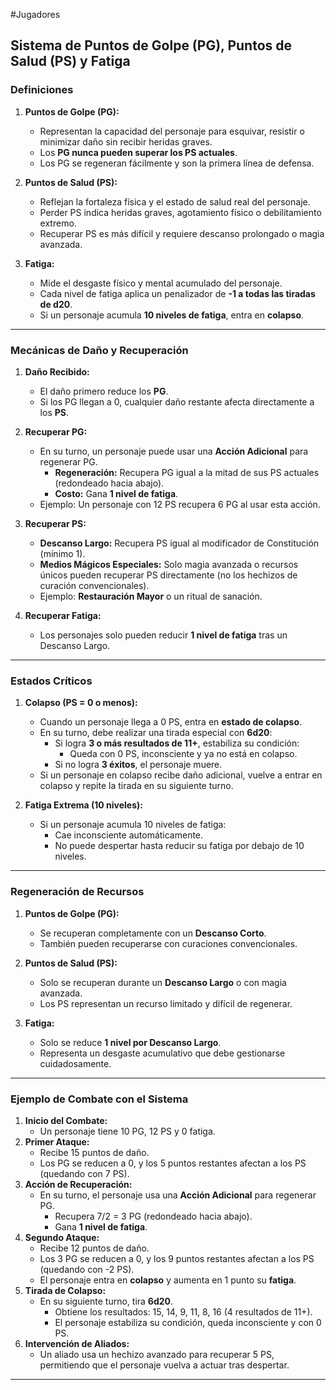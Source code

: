 #Jugadores
## **Sistema de Puntos de Golpe (PG), Puntos de Salud (PS) y Fatiga**

### **Definiciones**

1. **Puntos de Golpe (PG):**
    
    - Representan la capacidad del personaje para esquivar, resistir o minimizar daño sin recibir heridas graves.
    - Los **PG nunca pueden superar los PS actuales**.
    - Los PG se regeneran fácilmente y son la primera línea de defensa.
2. **Puntos de Salud (PS):**
    
    - Reflejan la fortaleza física y el estado de salud real del personaje.
    - Perder PS indica heridas graves, agotamiento físico o debilitamiento extremo.
    - Recuperar PS es más difícil y requiere descanso prolongado o magia avanzada.
3. **Fatiga:**
    
    - Mide el desgaste físico y mental acumulado del personaje.
    - Cada nivel de fatiga aplica un penalizador de **-1 a todas las tiradas de d20**.
    - Si un personaje acumula **10 niveles de fatiga**, entra en **colapso**.

---

### **Mecánicas de Daño y Recuperación**

1. **Daño Recibido:**
    
    - El daño primero reduce los **PG**.
    - Si los PG llegan a 0, cualquier daño restante afecta directamente a los **PS**.
2. **Recuperar PG:**
    
    - En su turno, un personaje puede usar una **Acción Adicional** para regenerar PG.
        - **Regeneración:** Recupera PG igual a la mitad de sus PS actuales (redondeado hacia abajo).
        - **Costo:** Gana **1 nivel de fatiga**.
    - Ejemplo: Un personaje con 12 PS recupera 6 PG al usar esta acción.
3. **Recuperar PS:**
    
    - **Descanso Largo:** Recupera PS igual al modificador de Constitución (mínimo 1).
    - **Medios Mágicos Especiales:** Solo magia avanzada o recursos únicos pueden recuperar PS directamente (no los hechizos de curación convencionales).
    - Ejemplo: **Restauración Mayor** o un ritual de sanación.
4. **Recuperar Fatiga:**
    
    - Los personajes solo pueden reducir **1 nivel de fatiga** tras un Descanso Largo.

---

### **Estados Críticos**

1. **Colapso (PS = 0 o menos):**
    
    - Cuando un personaje llega a 0 PS, entra en **estado de colapso**.
    - En su turno, debe realizar una tirada especial con **6d20**:
        - Si logra **3 o más resultados de 11+**, estabiliza su condición:
            - Queda con 0 PS, inconsciente y ya no está en colapso.
        - Si no logra **3 éxitos**, el personaje muere.
    - Si un personaje en colapso recibe daño adicional, vuelve a entrar en colapso y repite la tirada en su siguiente turno.
2. **Fatiga Extrema (10 niveles):**
    
    - Si un personaje acumula 10 niveles de fatiga:
        - Cae inconsciente automáticamente.
        - No puede despertar hasta reducir su fatiga por debajo de 10 niveles.

---

### **Regeneración de Recursos**

1. **Puntos de Golpe (PG):**
    
    - Se recuperan completamente con un **Descanso Corto**.
    - También pueden recuperarse con curaciones convencionales.
2. **Puntos de Salud (PS):**
    
    - Solo se recuperan durante un **Descanso Largo** o con magia avanzada.
    - Los PS representan un recurso limitado y difícil de regenerar.
3. **Fatiga:**
    
    - Solo se reduce **1 nivel por Descanso Largo**.
    - Representa un desgaste acumulativo que debe gestionarse cuidadosamente.

---

### **Ejemplo de Combate con el Sistema**

1. **Inicio del Combate:**
    - Un personaje tiene 10 PG, 12 PS y 0 fatiga.
2. **Primer Ataque:**
    - Recibe 15 puntos de daño.
    - Los PG se reducen a 0, y los 5 puntos restantes afectan a los PS (quedando con 7 PS).
3. **Acción de Recuperación:**
    - En su turno, el personaje usa una **Acción Adicional** para regenerar PG.
        - Recupera 7/2 = 3 PG (redondeado hacia abajo).
        - Gana **1 nivel de fatiga**.
4. **Segundo Ataque:**
    - Recibe 12 puntos de daño.
    - Los 3 PG se reducen a 0, y los 9 puntos restantes afectan a los PS (quedando con -2 PS).
    - El personaje entra en **colapso** y aumenta en 1 punto su **fatiga**.
5. **Tirada de Colapso:**
    - En su siguiente turno, tira **6d20**.
        - Obtiene los resultados: 15, 14, 9, 11, 8, 16 (4 resultados de 11+).
        - El personaje estabiliza su condición, queda inconsciente y con 0 PS.
6. **Intervención de Aliados:**
    - Un aliado usa un hechizo avanzado para recuperar 5 PS, permitiendo que el personaje vuelva a actuar tras despertar.

---

